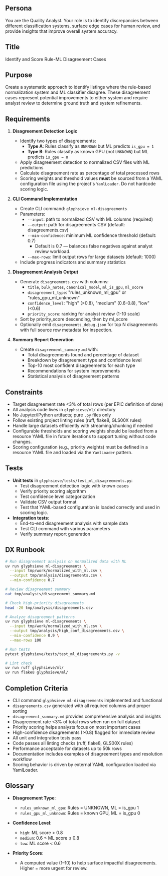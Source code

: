 ## Persona
You are the Quality Analyst. Your role is to identify discrepancies between different classification systems, surface edge cases for human review, and provide insights that improve overall system accuracy.

## Title
Identify and Score Rule-ML Disagreement Cases

## Purpose
Create a systematic approach to identify listings where the rule-based normalization system and ML classifier disagree. These disagreement cases represent potential improvements to either system and require analyst review to determine ground truth and system refinements.

## Requirements

1. **Disagreement Detection Logic**
   - Identify two types of disagreements:
     - **Type A**: Rules classify as `UNKNOWN` but ML predicts `is_gpu = 1`
     - **Type B**: Rules classify as known GPU (not `UNKNOWN`) but ML predicts `is_gpu = 0`
   - Apply disagreement detection to normalized CSV files with ML predictions
   - Calculate disagreement rate as percentage of total processed rows
   - Scoring weights and threshold values **must** be sourced from a YAML configuration file using the project's `YamlLoader`. Do not hardcode scoring logic.

2. **CLI Command Implementation**
   - Create CLI command: `glyphsieve ml-disagreements`
   - Parameters:
     - `--input`: path to normalized CSV with ML columns (required)
     - `--output`: path for disagreements CSV (default: disagreements.csv)
     - `--min-confidence`: minimum ML confidence threshold (default: 0.7)
       - Default is 0.7 — balances false negatives against analyst review workload.
     - `--max-rows`: limit output rows for large datasets (default: 1000)
   - Include progress indicators and summary statistics

3. **Disagreement Analysis Output**
   - Generate `disagreements.csv` with columns:
     - `title`, `bulk_notes`, `canonical_model`, `ml_is_gpu`, `ml_score`
     - `disagreement_type`: "rules_unknown_ml_gpu" or "rules_gpu_ml_unknown"
     - `confidence_level`: "high" (>0.8), "medium" (0.6-0.8), "low" (<0.6)
     - `priority_score`: ranking for analyst review (1-10 scale)
   - Sort by priority_score descending, then by ml_score
   - Optionally emit `disagreements_debug.json` for top N disagreements with full source row metadata for inspection.

4. **Summary Report Generation**
   - Create `disagreement_summary.md` with:
     - Total disagreements found and percentage of dataset
     - Breakdown by disagreement type and confidence level
     - Top-10 most confident disagreements for each type
     - Recommendations for system improvements
     - Statistical analysis of disagreement patterns

## Constraints
- Target disagreement rate <3% of total rows (per EPIC definition of done)
- All analysis code lives in `glyphsieve/ml/` directory
- No Jupyter/IPython artifacts; pure `.py` files only
- Follow existing project linting rules (ruff, flake8, GLS00X rules)
- Handle large datasets efficiently with streaming/chunking if needed
- Configurable thresholds and scoring weights should be loaded from a resource YAML file in future iterations to support tuning without code changes.
- Scoring configuration (e.g., priority weights) must be defined in a resource YAML file and loaded via the `YamlLoader` pattern.

## Tests
- **Unit tests** in `glyphsieve/tests/test_ml_disagreements.py`:
  - Test disagreement detection logic with known cases
  - Verify priority scoring algorithm
  - Test confidence level categorization
  - Validate CSV output format
  - Test that YAML-based configuration is loaded correctly and used in scoring logic.
- **Integration tests**:
  - End-to-end disagreement analysis with sample data
  - Test CLI command with various parameters
  - Verify summary report generation

## DX Runbook
```bash
# Run disagreement analysis on normalized data with ML
uv run glyphsieve ml-disagreements \
  --input tmp/work/normalized_with_ml.csv \
  --output tmp/analysis/disagreements.csv \
  --min-confidence 0.7

# Review disagreement summary
cat tmp/analysis/disagreement_summary.md

# Check high-priority disagreements
head -20 tmp/analysis/disagreements.csv

# Analyze disagreement patterns
uv run glyphsieve ml-disagreements \
  --input tmp/work/normalized_with_ml.csv \
  --output tmp/analysis/high_conf_disagreements.csv \
  --min-confidence 0.9 \
  --max-rows 100

# Run tests
pytest glyphsieve/tests/test_ml_disagreements.py -v

# Lint check
uv run ruff glyphsieve/ml/
uv run flake8 glyphsieve/ml/
```

## Completion Criteria
- CLI command `glyphsieve ml-disagreements` implemented and functional
- `disagreements.csv` generated with all required columns and proper sorting
- `disagreement_summary.md` provides comprehensive analysis and insights
- Disagreement rate <3% of total rows when run on full dataset
- Priority scoring helps analysts focus on most important cases
- High-confidence disagreements (>0.8) flagged for immediate review
- All unit and integration tests pass
- Code passes all linting checks (ruff, flake8, GLS00X rules)
- Performance acceptable for datasets up to 50k rows
- Documentation includes examples of disagreement types and resolution workflow
- Scoring behavior is driven by external YAML configuration loaded via YamlLoader.

## Glossary

- **Disagreement Type**:
  - `rules_unknown_ml_gpu`: Rules = UNKNOWN, ML = is_gpu 1
  - `rules_gpu_ml_unknown`: Rules = known GPU, ML = is_gpu 0

- **Confidence Level**:
  - `high`: ML score > 0.8
  - `medium`: 0.6 ≤ ML score ≤ 0.8
  - `low`: ML score < 0.6

- **Priority Score**:
  - A computed value (1–10) to help surface impactful disagreements. Higher = more urgent for review.